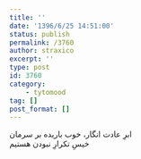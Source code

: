 ```yaml
---
title: ''
date: '1396/6/25 14:51:00'
status: publish
permalink: /3760
author: straxico
excerpt: ''
type: post
id: 3760
category:
    - tytomood
tag: []
post_format: []
---
```

ابرِ عادت انگار، خوب باریده بر سرمان  
خیسِ تکرارِ نبودن هستیم